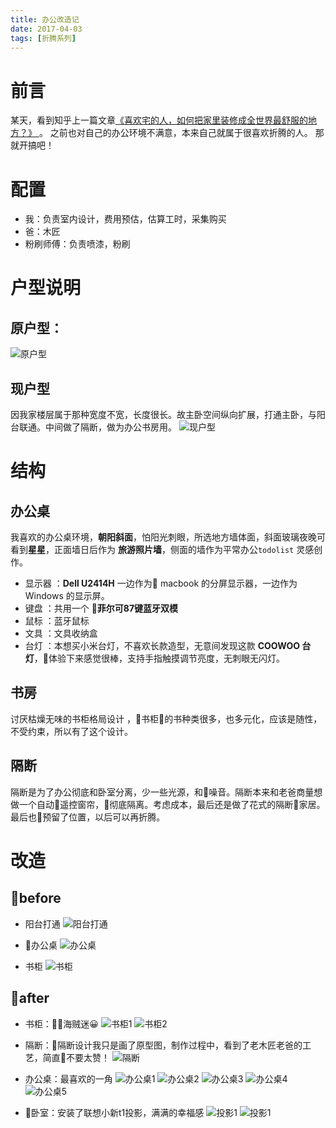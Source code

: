 ```yaml
---
title: 办公改造记
date: 2017-04-03
tags: [折腾系列]
---
```


# 前言
某天，看到知乎上一篇文章[《喜欢宅的人，如何把家里装修成全世界最舒服的地方？》
](https://www.zhihu.com/question/35781319)。
之前也对自己的办公环境不满意，本来自己就属于很喜欢折腾的人。
那就开搞吧！

# 配置
- 我：负责室内设计，费用预估，估算工时，采集购买
- 爸：木匠
- 粉刷师傅：负责喷漆，粉刷

# 户型说明

## 原户型：
![原户型](https://ohv0hyr4v.qnssl.com/home0.jpg)

## 现户型
因我家楼层属于那种宽度不宽，长度很长。故主卧空间纵向扩展，打通主卧，与阳台联通。中间做了隔断，做为办公书房用。
![现户型](https://ohv0hyr4v.qnssl.com/home1.jpg)

# 结构
## 办公桌
我喜欢的办公桌环境，**朝阳斜面**，怕阳光刺眼，所选地方墙体面，斜面玻璃夜晚可看到**星星**，正面墙日后作为 **旅游照片墙**，侧面的墙作为平常办公`todolist` 灵感创作。

- 显示器 ：**Dell U2414H**  一边作为 macbook 的分屏显示器，一边作为 Windows 的显示屏。
- 键盘 ：共用一个 **菲尔可87键蓝牙双模**
- 鼠标 ：蓝牙鼠标
- 文具 ：文具收纳盒
- 台灯 ：本想买小米台灯，不喜欢长款造型，无意间发现这款 **COOWOO 台灯**，体验下来感觉很棒，支持手指触摸调节亮度，无刺眼无闪灯。

## 书房
讨厌枯燥无味的书柜格局设计 ，书柜的书种类很多，也多元化，应该是随性，不受约束，所以有了这个设计。

## 隔断
隔断是为了办公彻底和卧室分离，少一些光源，和噪音。隔断本来和老爸商量想做一个自动遥控窗帘，彻底隔离。考虑成本，最后还是做了花式的隔断家居。最后也预留了位置，以后可以再折腾。

# 改造
## before

- 阳台打通
![阳台打通](https://ohv0hyr4v.qnssl.com/IMG_2554.JPG)

- 办公桌
![办公桌](https://ohv0hyr4v.qnssl.com/IMG_2545.JPG)

- 书柜
![书柜](https://ohv0hyr4v.qnssl.com/IMG_2555.JPG)

## after

- 书柜：海贼迷😀
![书柜1](https://ohv0hyr4v.qnssl.com/IMG_3490.JPG)
![书柜2](https://ohv0hyr4v.qnssl.com/IMG_3489.JPG)

- 隔断：隔断设计我只是画了原型图，制作过程中，看到了老木匠老爸的工艺，简直不要太赞！
![隔断](https://ohv0hyr4v.qnssl.com/IMG_3497.JPG)

- 办公桌：最喜欢的一角
![办公桌1](https://ohv0hyr4v.qnssl.com/IMG_3501.JPG)
![办公桌2](https://ohv0hyr4v.qnssl.com/IMG_3502.JPG)
![办公桌3](https://ohv0hyr4v.qnssl.com/IMG_3508.JPG)
![办公桌4](https://ohv0hyr4v.qnssl.com/IMG_3511.JPG)
![办公桌5](https://ohv0hyr4v.qnssl.com/xbk.JPG)

- 卧室：安装了联想小新t1投影，满满的幸福感
![投影1](https://ohv0hyr4v.qnssl.com/IMG_3513.JPG)
![投影1](https://ohv0hyr4v.qnssl.com/IMG_3512.JPG)











